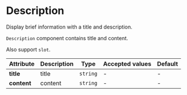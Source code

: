 # Description

Display brief information with a title and description.

<ex-code name="ex-description-default"/>

<code>Description</code> component contains title and content.

</ex-code>

<ex-code name="ex-description-slot"/>

Also support <code>slot</code>.

</ex-code>

<ex-footer edit-link="https://github.com/geist-org/vue/edit/master/docs/en-us/components/description.md">

| Attribute   | Description | Type     | Accepted values | Default |
| ----------- | ----------- | -------- | --------------- | ------- |
| **title**   | title       | `string` | -               | -       |
| **content** | content     | `string` | -               | -       |

</ex-footer>
